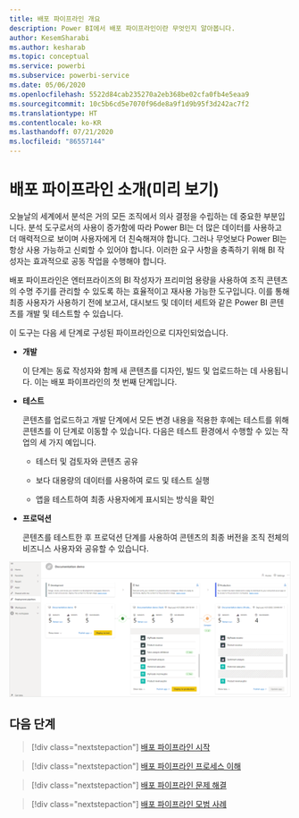 ```yaml
---
title: 배포 파이프라인 개요
description: Power BI에서 배포 파이프라인이란 무엇인지 알아봅니다.
author: KesemSharabi
ms.author: kesharab
ms.topic: conceptual
ms.service: powerbi
ms.subservice: powerbi-service
ms.date: 05/06/2020
ms.openlocfilehash: 5522d84cab235270a2eb368be02cfa0fb4e5eaa9
ms.sourcegitcommit: 10c5b6cd5e7070f96de8a9f1d9b95f3d242ac7f2
ms.translationtype: HT
ms.contentlocale: ko-KR
ms.lasthandoff: 07/21/2020
ms.locfileid: "86557144"
---
```

# <a name="introduction-to-deployment-pipelines-preview"></a>배포 파이프라인 소개(미리 보기)

오늘날의 세계에서 분석은 거의 모든 조직에서 의사 결정을 수립하는 데 중요한 부분입니다. 분석 도구로서의 사용이 증가함에 따라 Power BI는 더 많은 데이터를 사용하고 더 매력적으로 보이며 사용자에게 더 친숙해져야 합니다. 그러나 무엇보다 Power BI는 항상 사용 가능하고 신뢰할 수 있어야 합니다. 이러한 요구 사항을 충족하기 위해 BI 작성자는 효과적으로 공동 작업을 수행해야 합니다.

배포 파이프라인은 엔터프라이즈의 BI 작성자가 프리미엄 용량을 사용하여 조직 콘텐츠의 수명 주기를 관리할 수 있도록 하는 효율적이고 재사용 가능한 도구입니다. 이를 통해 최종 사용자가 사용하기 전에 보고서, 대시보드 및 데이터 세트와 같은 Power BI 콘텐츠를 개발 및 테스트할 수 있습니다.

이 도구는 다음 세 단계로 구성된 파이프라인으로 디자인되었습니다.

* **<a name="development"></a>개발**
    
    이 단계는 동료 작성자와 함께 새 콘텐츠를 디자인, 빌드 및 업로드하는 데 사용됩니다. 이는 배포 파이프라인의 첫 번째 단계입니다.

* **<a name="test"></a>테스트**

    콘텐츠를 업로드하고 개발 단계에서 모든 변경 내용을 적용한 후에는 테스트를 위해 콘텐츠를 이 단계로 이동할 수 있습니다. 다음은 테스트 환경에서 수행할 수 있는 작업의 세 가지 예입니다.

    * 테스터 및 검토자와 콘텐츠 공유

    * 보다 대용량의 데이터를 사용하여 로드 및 테스트 실행

    * 앱을 테스트하여 최종 사용자에게 표시되는 방식을 확인

* **<a name="production"></a>프로덕션**

    콘텐츠를 테스트한 후 프로덕션 단계를 사용하여 콘텐츠의 최종 버전을 조직 전체의 비즈니스 사용자와 공유할 수 있습니다.

![개발, 테스트, 프로덕션이라는 세 단계를 모두 채운 작업 배포 파이프라인의 스크린샷](media/deployment-pipelines-overview/deployment-pipelines.png)

## <a name="next-steps"></a>다음 단계

>[!div class="nextstepaction"]
>[배포 파이프라인 시작](deployment-pipelines-get-started.md)

>[!div class="nextstepaction"]
>[배포 파이프라인 프로세스 이해](deployment-pipelines-process.md)

>[!div class="nextstepaction"]
>[배포 파이프라인 문제 해결](deployment-pipelines-troubleshooting.md)

>[!div class="nextstepaction"]
>[배포 파이프라인 모범 사례](deployment-pipelines-best-practices.md)